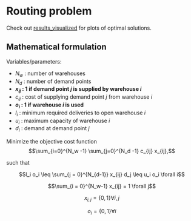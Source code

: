 # Routing problem

Check out [results_visualized](results_visualized.md) for plots of optimal solutions.

## Mathematical formulation

Variables/parameters:

 - $N_w$ : number of warehouses
 - $N_d$ : number of demand points
 - **$x_{ij}$ : $1$ if demand point $j$ is supplied by warehouse $i$**
 - $c_{ij}$ : cost of supplying demand point $j$ from warehouse $i$ 
 - **$o_{i}$ : $1$ if warehouse $i$ is used**
 - $l_i$ : minimum required deliveries to open warehouse $i$ 
 - $u_i$ : maximum capacity of warehouse $i$
 - $d_i$ : demand at demand point $j$


Minimize the objective cost function
$$\sum_{i=0}^{N_w -1} \sum_{j=0}^{N_d -1} c_{ij} x_{ij},$$

such that

$$l_i o_i \leq \sum_{j = 0}^{N_{d-1}} x_{ij} d_j \leq u_i o_i \forall i$$

$$\sum_{i = 0}^{N_w-1} x_{ij} = 1 \forall j$$

$$x_{i,j} = \{0,1\} \forall i,j$$

$$o_i = \{0,1\} \forall i$$

